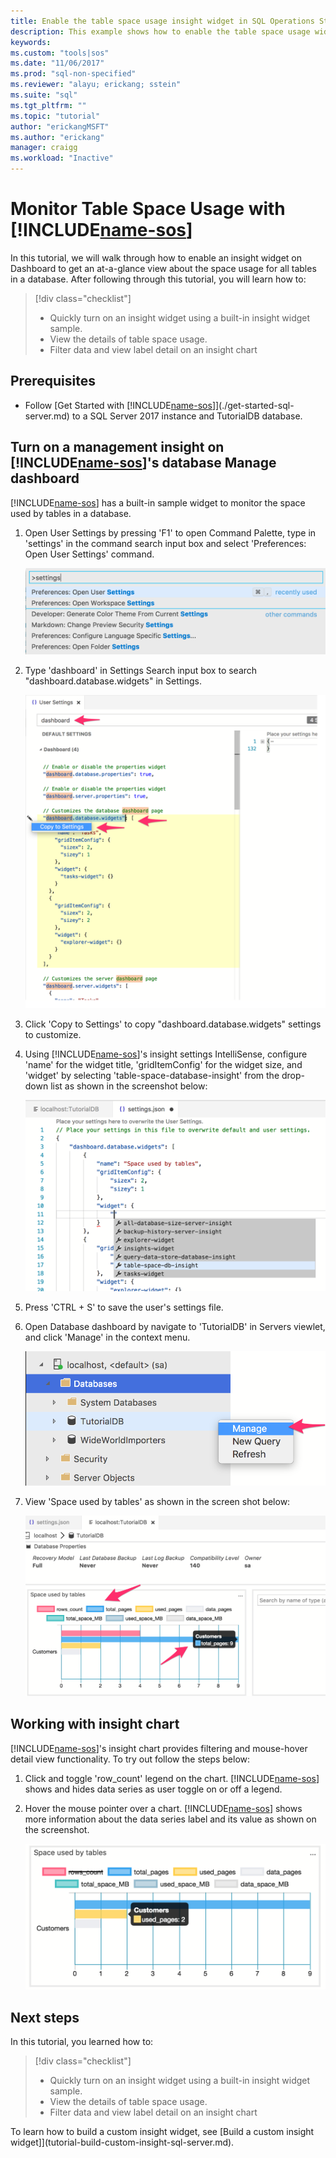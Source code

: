 ```yaml
---
title: Enable the table space usage insight widget in SQL Operations Studio | Microsoft Docs
description: This example shows how to enable the table space usage widget on the SQL Operations Studio database dashboard.
keywords: 
ms.custom: "tools|sos"
ms.date: "11/06/2017"
ms.prod: "sql-non-specified"
ms.reviewer: "alayu; erickang; sstein"
ms.suite: "sql"
ms.tgt_pltfrm: ""
ms.topic: "tutorial"
author: "erickangMSFT"
ms.author: "erickang"
manager: craigg
ms.workload: "Inactive"
---
```


# Monitor Table Space Usage with [!INCLUDE[name-sos](../includes/name-sos-short.md)]
In this tutorial, we will walk through how to enable an insight widget on Dashboard to get an at-a-glance view about the space usage for all tables in a database. After following through this tutorial, you will learn how to:

> [!div class="checklist"]
> * Quickly turn on an insight widget using a built-in insight widget sample.
> * View the details of table space usage.
> * Filter data and view label detail on an insight chart

## Prerequisites
* Follow [Get Started with [!INCLUDE[name-sos](../includes/name-sos-short.md)]](./get-started-sql-server.md) to a SQL Server 2017 instance and TutorialDB database.

## Turn on a management insight on [!INCLUDE[name-sos](../includes/name-sos-short.md)]'s database Manage dashboard
[!INCLUDE[name-sos](../includes/name-sos-short.md)] has a built-in sample widget to monitor the space used by tables in a database.

1. Open User Settings by pressing 'F1' to open Command Palette, type in 'settings' in the command search input box and select 'Preferences: Open User Settings' command.

   ![Open user settings command](./media/tutorial-sql-server/open-user-settings.png)

2. Type 'dashboard' in Settings Search input box to search "dashboard.database.widgets" in Settings.

   ![Search settings](./media/tutorial-sql-server/search-settings.png)

3. Click 'Copy to Settings' to copy "dashboard.database.widgets" settings to customize.

4. Using [!INCLUDE[name-sos](../includes/name-sos-short.md)]'s insight settings IntelliSense, configure 'name' for the widget title, 'gridItemConfig' for the widget size, and 'widget' by selecting 'table-space-database-insight' from the drop-down list as shown in the screenshot below:

   ![Insight settings](./media/tutorial-sql-server/insight-table-space.png)

5. Press 'CTRL + S' to save the user's settings file.

6. Open Database dashboard by navigate to 'TutorialDB' in Servers viewlet, and click 'Manage' in the context menu.

   ![Open dashboard](./media/tutorial-sql-server/insight-open-dashboard.png)

7. View 'Space used by tables' as shown in the screen shot below: 

   ![Widget](./media/tutorial-sql-server/insight-table-space-result.png)


## Working with insight chart

[!INCLUDE[name-sos](../includes/name-sos-short.md)]'s insight chart provides filtering and mouse-hover detail view functionality. To try out follow the steps below:

1. Click and toggle 'row_count' legend on the chart. [!INCLUDE[name-sos](../includes/name-sos-short.md)] shows and hides data series as user toggle on or off a legend.
    
2. Hover the mouse pointer over a chart. [!INCLUDE[name-sos](../includes/name-sos-short.md)] shows more information about the data series label and its value as shown on the screenshot.

   ![chart toggle and legend](./media/tutorial-sql-server/insight-table-space-toggle.png)


## Next steps
In this tutorial, you learned how to:
> [!div class="checklist"]
> * Quickly turn on an insight widget using a built-in insight widget sample.
> * View the details of table space usage.
> * Filter data and view label detail on an insight chart

To learn how to build a custom insight widget, see [Build a custom insight widget]](tutorial-build-custom-insight-sql-server.md).